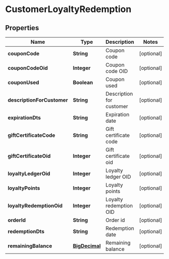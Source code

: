 
# CustomerLoyaltyRedemption

## Properties
Name | Type | Description | Notes
------------ | ------------- | ------------- | -------------
**couponCode** | **String** | Coupon code |  [optional]
**couponCodeOid** | **Integer** | Coupon code OID |  [optional]
**couponUsed** | **Boolean** | Coupon used |  [optional]
**descriptionForCustomer** | **String** | Description for customer |  [optional]
**expirationDts** | **String** | Expiration date |  [optional]
**giftCertificateCode** | **String** | Gift certificate code |  [optional]
**giftCertificateOid** | **Integer** | Gift certificate oid |  [optional]
**loyaltyLedgerOid** | **Integer** | Loyalty ledger OID |  [optional]
**loyaltyPoints** | **Integer** | Loyalty points |  [optional]
**loyaltyRedemptionOid** | **Integer** | Loyalty redemption OID |  [optional]
**orderId** | **String** | Order id |  [optional]
**redemptionDts** | **String** | Redemption date |  [optional]
**remainingBalance** | [**BigDecimal**](BigDecimal.md) | Remaining balance |  [optional]



